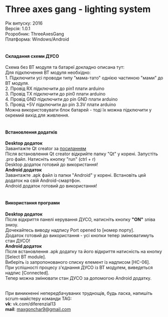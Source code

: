 # Three axes gang - lighting system 
Рік випуску: 2016<br/>
Версія: 1.0.1<br/>
Розробник: ThreeAxesGang<br/>
Платформа: Windows/Android<br/>
<br/>

<h4>Складання схеми ДУСО</h4>
Схема без BT модуля та батареї докладно описана тут: <a href="http://imgur.com/Tmnh8zQ"> </a> <br/>
Для підключення BT модуля необхідно: <br />
1. Підключити усі проводи типу "мама-тато" однією частиною "мами" до BT модуля.<br />
2. Провід RX підключити до pin1 плати arduino <br />
3. Провід TX підключити до pin0 плати arduino <br />
4. Провід GND підключити до pin GND плати arduino <br />
5. Провід +5V підключити до pin 3.3V плати arduino <br />
Можна використовувати блок батарей - тоді їх можна підключити у окремий вихід для живлення. <br />

<br/>

<h4>Встановлення додатків</h4>
<b>Desktop додаток</b> <br/>
Завантажте Qt creator за <a href="https://www.qt.io/download-open-source/">посиланням</a> <br/> 
Після встановлення Qt creator відкрийте папку "Qt" у корені. Запустіть .pro файл. Натисніть кнопку "run" (ctrl + r) <br/>
Desktop додаток готовий до використання! <br/>
<b>Android додаток</b> <br/>
Завантажте .apk файл із папки "Android" у корені. Встановіть цей додаток на свій Android-смартфон. <br/>
Android додаток готовий до використання! <br/>

<br/>

<h4>Використання програми</h4>
<b>Desktop додаток</b> <br />
Після відкриття панелі керування ДУСО, натисніть кнопку <b>"ON"</b> зліва знизу. <br />
Дочекайтесь виводу надпису Port opened to [номер порту]. <br />
Додаток готовий до використання - усі кнопки тепер змінюватимуть стан ДУСО! <br />
<b>Android додаток</b> <br />
Після встановлення .apk додатку та його відкриття натисність на кнопку [Select BT module]. <br/>
Виберіть із запропонованого списку елемент із надписом [HC-06]. <br/>
При успішності процесу з'єднання ДУСО із BT модулем, виведеться надпис [Connected]. <br/>
Тепер можна змінювати стан ДУСО за допомогою Android додатку. <br />

<br/>

При виникненні непередбачуваних труднощів, будь ласка, напишіть scrum-майстеру команди TAG: <br/>
<b>vk</b>: vk.com/diferenzial13 <br/>
<b>mail</b>: maxgonchar9@gmail.com <br/>
